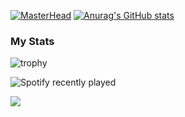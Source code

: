[![MasterHead](https://user-images.githubusercontent.com/32819318/192497965-eb5913e5-61a4-4a69-8d1a-eea20d8e1669.png)](https://github.com/kvcards26)
[![Anurag's GitHub stats](https://github-readme-stats.vercel.app/api?username=kvcards26&count_private=true&show_icons=true&theme=codeSTACKr )](https://github.com/anuraghazra/github-readme-stats)

### My Stats
![trophy](https://github-profile-trophy.vercel.app/?username=kvcards26&theme=onedark)

![Spotify recently played](https://spotify-recently-played-readme.vercel.app/api?user=gd6qsnn4bzjg5tvqbksnl58q6&count=1)

![](https://komarev.com/ghpvc/?username=kvcards26&style=for-the-badge)
